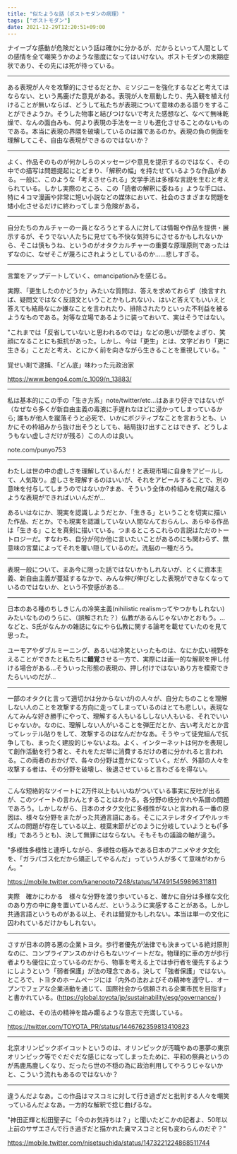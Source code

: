```yaml
---
title: "似たような話（ポストモダンの病理）"
tags: ["ポストモダン"]
date: 2021-12-29T12:20:51+09:00
---
```


ナイーブな感動が危険だという話は確かに分かるが、だからといって人間としての感情を全て嘲笑うかのような態度になってはいけない。ポストモダンの末期症状であり、その先には死が待っている。

***

ある表現が人々を攻撃的にさせるだとか、ミソジニーを強化するなどと考えてはならない、という馬鹿げた意見がある。表現が人を扇動したり、先入観を植え付けることが無いならば、どうして私たちが表現について意味のある語りをすることができようか。そうした物事と結びつけないで考えた感想など、なべて無味乾燥で、なんの面白みも、何より表現の手法を一ミリも進化させることのないものである。本当に表現の界隈を破壊しているのは誰であるのか。表現の負の側面を理解してこそ、自由な表現ができるのではないか？

***

よく、作品そのものが何かしらのメッセージや意見を提示するのではなく、その中での描写は問題提起にとどまり、「解釈の幅」を持たせているような作品がある。一般に、このような「考えさせられる」文学手法は多様な言説を生むと考えられている。しかし実際のところ、この「読者の解釈に委ねる」ような手口は、特に４コマ漫画や非常に短い小説などの媒体において、社会のさまざまな問題を矮小化させるだけに終わってしまう危険がある。

***

自分たちのカルチャーの一員となろうとする人に対しては情報や作品を提供・展示するが、そうでない人たちに見せても不快な気持ちにさせるかもしれないから、そこは慎もうね、というのがオタクカルチャーの重要な原理原則であったはずなのに、なぜそこが蔑ろにされようとしているのか......悲しすぎる。

***

言葉をアップデートしていく、emancipationみを感じる。

実際、「更生したのかどうか」みたいな質問は、答えを求めておらず（換言すれば、疑問文ではなく反語文ということかもしれない）、はいと答えてもいいえと答えても結局なにか嫌なことを言われたり、排除されたりといった不利益を被るようなものである。対等な立場であるように装っておいて、実はそうではない。

"これまでは「反省していないと思われるのでは」などの思いが頭をよぎり、笑顔になることにも抵抗があった。しかし、今は「更生」とは、文字どおり「更に生きる」ことだと考え、とにかく前を向きながら生きることを重視している。"

覚せい剤で逮捕、「どん底」味わった元政治家

https://www.bengo4.com/c_1009/n_13883/

***

私は基本的にこの手の「生き方系」note/twitter/etc...はあまり好きではないが（なぜなら多くが新自由主義の毒液に手遅れなほどに浸かってしまっているから; 誰もが他人を蹴落そうと必死で、いかにポジティブなことを言おうとも、いかにその枠組みから抜け出そうとしても、結局抜け出すことはできず、どうしようもない虚しさだけが残る）この人のは良い。

note.com/punyo753

***

わたしは世の中の虚しさを理解しているんだ！と表現市場に自身をアピールして、人気取り。虚しさを理解するのはいいが、それをアピールすることで、別の意味を付与してしまうのではないか?まあ、そういう全体の枠組みを飛び越えるような表現ができればいいんだが...

あるいはなにか、現実を認識しようだとか、「生きる」ということを切実に描いた作品、だとか。でも現実を認識していない人間なんておらんし、あらゆる作品は「生きる」ことを真剣に描いている。つまるところこれらの言説はただのトートロジーだ。すなわち、自分が何か他に言いたいことがあるのにも関わらず、無意味の言葉によってそれを覆い隠しているのだ。洗脳の一種だろう。

***

表現一般について、まあ今に限った話ではないかもしれないが、とくに資本主義、新自由主義が蔓延するなかで、みんな伸び伸びとした表現ができなくなっているのではないか、という不安感がある...

***

日本のある種のちしきじんの冷笑主義(nihilistic realismってやつかもしれない)みたいなもののうらに、（誤解された？）仏教があるんじゃないかとおもう。...などと、S氏がなんかの雑誌になにやら仏教に関する論考を載せていたのを見て思った。

ユーモアやダブルミーニング、あるいは冷笑といったものは、なにか広い視野をえることができたと私たちに**錯覚**させる一方で、実際には画一的な解釈を押し付ける場合がある...そういった形態の表現の、押し付けではないあり方を模索できたらいいのだが...

***

一部のオタク(と言って適切かは分からないが)の人々が、自分たちのことを理解しない人のことを攻撃する方向に走ってしまっているのはとても悲しい。表現なんてみんな好き勝手にやって、理解する人もいるししない人もいる、それでいいじゃないか。なのに、理解しない人がいることを弾圧だとか、古い考えだとか言ってレッテル貼りをして、攻撃するのはなんだかなあ。そうやって徒党組んで抗争しても、まったく建設的じゃないよね。よく、インターネットは何かを表現して創作活動を行う者と、それをただ単に消費するだけの者に分かれると言われる。この両者のおかげで、各々の分野は豊かになっていく。だが、外部の人々を攻撃する者は、その分野を破壊し、後退させていると言わざるを得ない。

***

こんな短絡的なツイートに2万件以上もいいねがついている事実に反吐が出るが、このツイートの言わんとすることはわかる。各分野の枝分かれや系譜の問題であろう。しかしながら、日本のオタク文化に多様性がないと言われる一番の原因は、様々な分野をまたがった共通言語にある。そこにステレオタイプやルッキズムの問題が存在している以上、枝葉末節がどのように分岐していようとも(「多様」であろうとも)、決して無罪にはならない。そもそもの議論の軸が違う。

"多様性多様性と連呼しながら、多様性の極みである日本のアニメやオタ文化を、「ガラパゴス化だから矯正してやるんだ」っていう人が多くて意味がわからん。"

https://mobile.twitter.com/kanenooto7248/status/1474915459896311811

実際　確かにわかる　様々な分野を渡り歩いていると、確かに自分は多様な文化のあり方の中に身を置いているんだ、というふうに実感することがある。しかし共通言語というものがある以上、それは錯覚かもしれない。本当は単一の文化に囚われているだけかもしれない。

***

さすが日本の誇る悪の企業トヨタ。歩行者優先が法律でも決まっている絶対原則なのに、コンプライアンスのかけらもないツイートだな。物理的に車の方が歩行者よりも優位に立っているのだから、物事を考える上では歩行者を優先するようにしようという「弱者保護」が法の理念である。決して「強者保護」ではない。ところで、トヨタのホームページには「内外の法およびその精神を遵守し、オープンでフェアな企業活動を通じて、国際社会から信頼される企業市民を目指す」と書かれている。(https://global.toyota/jp/sustainability/esg/governance/ )

この絵は、その法の精神を踏み躙るような意志で充満している。

https://twitter.com/TOYOTA_PR/status/1446762359813410823

***

北京オリンピックボイコットというのは、オリンピックが汚職やあの悪夢の東京オリンピック等でぐだぐだな感じになってしまったために、平和の祭典というのが馬鹿馬鹿しくなり、だったら世の不穏の為に政治利用してやろうじゃないかと、こういう流れもあるのではないか？

***

違うんだよなあ。この作品はマスコミに対して行き過ぎだと批判する人々を嘲笑っているんだよなあ。一方的な解釈で捻じ曲げるな。

"神田正輝と松田聖子に「今のお気持ちは？」と聞いたどこかの記者よ、50年以上前のサザエさんで行き過ぎだと描かれた糞マスコミと何も変わらんのだぞ？"

https://mobile.twitter.com/nisetsuchida/status/1473221224868511744
